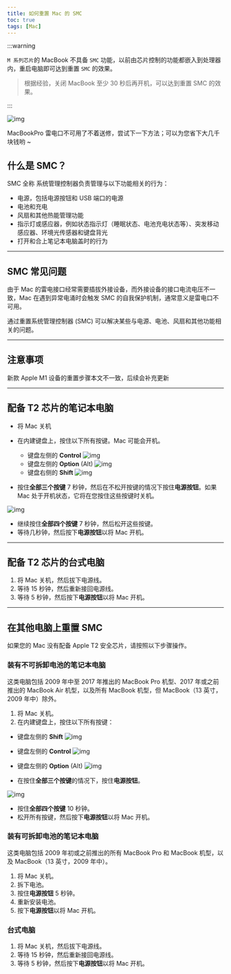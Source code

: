 ```yaml
---
title: 如何重置 Mac 的 SMC
toc: true
tags: [Mac]
---
```


:::warning

`M 系列芯片`的 MacBook 不具备 `SMC` 功能，以前由芯片控制的功能都嵌入到处理器内，重启电脑即可达到重置 `SMC` 的效果。

> 根据经验，关闭 MacBook 至少 30 秒后再开机，可以达到重置 SMC 的效果。

:::

![img](http://ipic-typora-samzong.oss-cn-qingdao.aliyuncs.com//uPic/1617437045272-4d2c8ef2-804a-4ed7-bb53-b241152c780c.png?x-oss-process=image/resize,w_960,m_lfit)

MacBookPro 雷电口不可用了不着送修，尝试下一下方法；可以为您省下大几千块钱哟 ~

## 什么是 SMC？

SMC 全称 系统管理控制器负责管理与以下功能相关的行为：

- 电源，包括电源按钮和 USB 端口的电源
- 电池和充电
- 风扇和其他热能管理功能
- 指示灯或感应器，例如状态指示灯（睡眠状态、电池充电状态等）、突发移动感应器、环境光传感器和键盘背光
- 打开和合上笔记本电脑盖时的行为

------

## SMC 常见问题

由于 Mac 的雷电接口经常需要插拔外接设备，而外接设备的接口电流电压不一致，Mac 在遇到异常电涌时会触发  SMC 的自我保护机制，通常意义是雷电口不可用。

通过重置系统管理控制器 (SMC) 可以解决某些与电源、电池、风扇和其他功能相关的问题。

------

## 注意事项

新款 Apple M1 设备的重置步骤本文不一致，后续会补充更新

------

## 配备 T2 芯片的笔记本电脑

- 将 Mac 关机
- 在内建键盘上，按住以下所有按键。Mac 可能会开机。
  - 键盘左侧的 **Control** ![img](http://ipic-typora-samzong.oss-cn-qingdao.aliyuncs.com//uPic/1617437210613-0f478f9a-1f5b-4b51-8060-6f9af28a4ae0.png?x-oss-process=image/resize,w_960,m_lfit)
  - 键盘左侧的 **Option** (Alt) ![img](http://ipic-typora-samzong.oss-cn-qingdao.aliyuncs.com//uPic/1617437216356-d0ba8e9e-ebb9-4756-8459-124876d0c332.png?x-oss-process=image/resize,w_960,m_lfit)
  - 键盘右侧的 **Shift** ![img](http://ipic-typora-samzong.oss-cn-qingdao.aliyuncs.com//uPic/1617437210667-cdfb2059-1d3d-4cb4-bb6c-88e38c1c3054.png?x-oss-process=image/resize,w_960,m_lfit)

- 按住**全部三个按键** 7 秒钟，然后在不松开按键的情况下按住**电源按钮**。如果 Mac 处于开机状态，它将在您按住这些按键时关机。

![img](http://ipic-typora-samzong.oss-cn-qingdao.aliyuncs.com//uPic/1617437286162-81a557b7-7f54-49b2-9ad6-32716f0b8488.png?x-oss-process=image/resize,w_960,m_lfit)

- 继续按住**全部四个按键** 7 秒钟，然后松开这些按键。
- 等待几秒钟，然后按下**电源按钮**以将 Mac 开机。

------

## 配备 T2 芯片的台式电脑

1. 将 Mac 关机，然后拔下电源线。
2. 等待 15 秒钟，然后重新接回电源线。
3. 等待 5 秒钟，然后按下**电源按钮**以将 Mac 开机。

------

## 在其他电脑上重置 SMC

如果您的 Mac 没有配备 Apple T2 安全芯片，请按照以下步骤操作。

### 装有不可拆卸电池的笔记本电脑

这类电脑包括 2009 年中至 2017 年推出的 MacBook Pro 机型、2017 年或之前推出的 MacBook Air 机型，以及所有 MacBook 机型，但 MacBook（13 英寸，2009 年中）除外。

1. 将 Mac 关机。
2. 在内建键盘上，按住以下所有按键：

- 键盘左侧的 **Shift** ![img](http://ipic-typora-samzong.oss-cn-qingdao.aliyuncs.com//uPic/1617437453096-c4dd55c9-dea8-4ece-810d-d0a6bf880b5a.png?x-oss-process=image/resize,w_960,m_lfit)
- 键盘左侧的 **Control** ![img](http://ipic-typora-samzong.oss-cn-qingdao.aliyuncs.com//uPic/1617437452982-7bdab59b-e4d2-4aa0-863d-59d224b081a9.png?x-oss-process=image/resize,w_960,m_lfit)
- 键盘左侧的 **Option** (Alt) ![img](http://ipic-typora-samzong.oss-cn-qingdao.aliyuncs.com//uPic/1617437453069-12f401d8-bfbf-4657-9323-67169460f2fa.png?x-oss-process=image/resize,w_960,m_lfit)

- 在按住**全部三个按键**的情况下，按住**电源按钮**。

![img](http://ipic-typora-samzong.oss-cn-qingdao.aliyuncs.com//uPic/1617437452835-44611990-1f9b-49c4-a49b-446cef022d56.png?x-oss-process=image/resize,w_960,m_lfit)

- 按住**全部四个按键** 10 秒钟。
- 松开所有按键，然后按下**电源按钮**以将 Mac 开机。

### 装有可拆卸电池的笔记本电脑

这类电脑包括 2009 年初或之前推出的所有 MacBook Pro 和 MacBook 机型，以及 MacBook（13 英寸，2009 年中）。

1. 将 Mac 关机。
2. 拆下电池。
3. 按住**电源按钮** 5 秒钟。
4. 重新安装电池。
5. 按下**电源按钮**以将 Mac 开机。

### 台式电脑

1. 将 Mac 关机，然后拔下电源线。
2. 等待 15 秒钟，然后重新接回电源线。
3. 等待 5 秒钟，然后按下**电源按钮**以将 Mac 开机。
